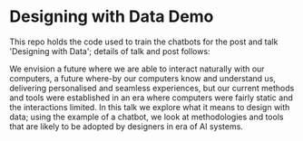 # Designing with Data Demo 

This repo holds the code used to train the chatbots for the post and talk 'Designing with Data'; details of talk and post follows:

We envision a future where we are able to interact naturally with our computers, a future where-by our computers know and understand us, delivering personalised and seamless experiences, but our current methods and tools were established in an era where computers were fairly static and the interactions limited. In this talk we explore what it means to design with data; using the example of a chatbot, we look at methodologies and tools that are likely to be adopted by designers in era of AI systems.
